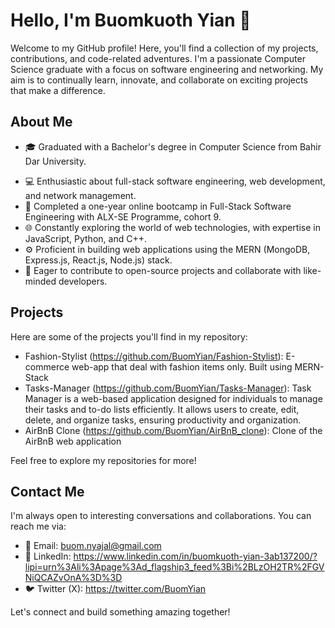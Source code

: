 # Hello, I'm Buomkuoth Yian 👋

Welcome to my GitHub profile! Here, you'll find a collection of my projects, contributions, and code-related adventures. I'm a passionate Computer Science graduate with a focus on software engineering and networking. My aim is to continually learn, innovate, and collaborate on exciting projects that make a difference.

## About Me

- 🎓 Graduated with a Bachelor's degree in Computer Science from Bahir Dar University.
<!-- - 💼 Currently working as a [Your Current Job Title] at [Your Current Company]. -->
- 💻 Enthusiastic about full-stack software engineering, web development, and network management.
- 🚀 Completed a one-year online bootcamp in Full-Stack Software Engineering with ALX-SE Programme, cohort 9.
- 🌐 Constantly exploring the world of web technologies, with expertise in JavaScript, Python, and C++.
- ⚙️ Proficient in building web applications using the MERN (MongoDB, Express.js, React.js, Node.js) stack.
- 🌱 Eager to contribute to open-source projects and collaborate with like-minded developers.

## Projects

Here are some of the projects you'll find in my repository:

- Fashion-Stylist (https://github.com/BuomYian/Fashion-Stylist): E-commerce web-app that deal with fashion items only. Built using MERN-Stack
- Tasks-Manager (https://github.com/BuomYian/Tasks-Manager): Task Manager is a web-based application designed for individuals to manage their tasks and to-do lists efficiently. It allows users to create, edit, delete, and organize tasks, ensuring productivity and organization.
- AirBnB Clone (https://github.com/BuomYian/AirBnB_clone): Clone of the AirBnB web application

Feel free to explore my repositories for more!

## Contact Me

I'm always open to interesting conversations and collaborations. You can reach me via:

- 📧 Email: buom.nyajal@gmail.com
- 💼 LinkedIn: https://www.linkedin.com/in/buomkuoth-yian-3ab137200/?lipi=urn%3Ali%3Apage%3Ad_flagship3_feed%3Bi%2BLzOH2TR%2FGVNiQCAZvOnA%3D%3D
- 🐦 Twitter (X): https://twitter.com/BuomYian

Let's connect and build something amazing together!

<!-- Optional: Add badges or statistics about your GitHub activity and contributions. -->

<!-- ![Your GitHub Stats](https://github-readme-stats.vercel.app/api?username=YourUsername&show_icons=true) -->
